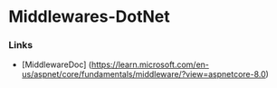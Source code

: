 # Middlewares-DotNet

  ### Links
  - [MiddlewareDoc] (https://learn.microsoft.com/en-us/aspnet/core/fundamentals/middleware/?view=aspnetcore-8.0)
